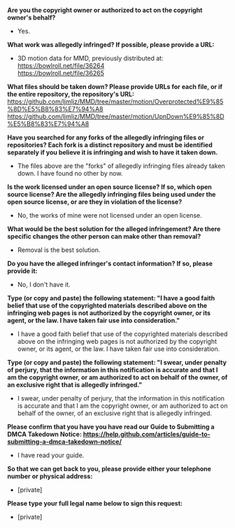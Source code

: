 **Are you the copyright owner or authorized to act on the copyright owner's behalf?**  
- Yes.

**What work was allegedly infringed? If possible, please provide a URL:**  
- 3D motion data for MMD, previously distributed at:  
https://bowlroll.net/file/36264  
https://bowlroll.net/file/36265

**What files should be taken down? Please provide URLs for each file, or if the entire repository, the repository's URL:**  
https://github.com/ljmljz/MMD/tree/master/motion/Overprotected%E9%85%8D%E5%B8%83%E7%94%A8  
https://github.com/ljmljz/MMD/tree/master/motion/UpnDown%E9%85%8D%E5%B8%83%E7%94%A8

**Have you searched for any forks of the allegedly infringing files or repositories? Each fork is a distinct repository and must be identified separately if you believe it is infringing and wish to have it taken down.**  
- The files above are the "forks" of allegedly infringing files already taken down. I have found no other by now.

**Is the work licensed under an open source license? If so, which open source license? Are the allegedly infringing files being used under the open source license, or are they in violation of the license?**  
- No, the works of mine were not licensed under an open license.

**What would be the best solution for the alleged infringement? Are there specific changes the other person can make other than removal?**  
- Removal is the best solution.

**Do you have the alleged infringer's contact information? If so, please provide it:**  
- No, I don't have it.

**Type (or copy and paste) the following statement: "I have a good faith belief that use of the copyrighted materials described above on the infringing web pages is not authorized by the copyright owner, or its agent, or the law. I have taken fair use into consideration."**  
- I have a good faith belief that use of the copyrighted materials described above on the infringing web pages is not authorized by the copyright owner, or its agent, or the law. I have taken fair use into consideration.

**Type (or copy and paste) the following statement: "I swear, under penalty of perjury, that the information in this notification is accurate and that I am the copyright owner, or am authorized to act on behalf of the owner, of an exclusive right that is allegedly infringed."**  
- I swear, under penalty of perjury, that the information in this notification is accurate and that I am the copyright owner, or am authorized to act on behalf of the owner, of an exclusive right that is allegedly infringed.

**Please confirm that you have you have read our Guide to Submitting a DMCA Takedown Notice: https://help.github.com/articles/guide-to-submitting-a-dmca-takedown-notice/**  
- I have read your guide.

**So that we can get back to you, please provide either your telephone number or physical address:**  
- [private]  

**Please type your full legal name below to sign this request:**  
- [private]  
